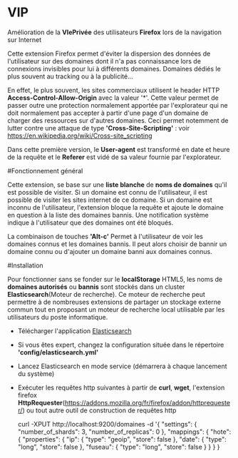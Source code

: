 # VIP

Amélioration de la **VIePrivée** des utilisateurs **Firefox** lors de la navigation sur Internet

Cette extension Firefox permet d'éviter la dispersion des données de l'utilisateur sur des domaines dont il n'a pas connaissance lors de connexions invisibles pour lui à différents domaines. Domaines dédiés le plus souvent au tracking ou à la publicité...

En effet, le plus souvent, les sites commerciaux utilisent le header HTTP **Access-Control-Allow-Origin** avec la valeur '*'.
Cette valeur permet de passer outre une protection normalement apportée par l'explorateur qui ne doit normalement pas accepter à partir d'une page d'un domaine de charger des ressources sur d'autres domaines.
Ceci permet notemment de lutter contre une attaque de type **'Cross-Site-Scripting'** : voir https://en.wikipedia.org/wiki/Cross-site_scripting


Dans cette première version, le **User-agent** est transformé en date et heure de la requête et le **Referer** est vidé de sa valeur fournie par l'explorateur.

#Fonctionnement général

Cette extension, se base sur une **liste blanche** de **noms de domaines** qu'il est possible de visiter.
Si un domaine est connu de l'utilisateur, il est possible de visiter les sites internet de ce domaine.
Si un domaine est inconnu de l'utilisateur, l'extension bloque la requête et ajoute le domaine en question à la liste des domaines bannis. Une notification système indique à l'utilisateur que des domaines ont été bloqués.

La combinaison de touches **'Alt-c'** Permet à l'utilisateur de voir les domaines connus et les domaines bannis.
Il peut alors choisir de bannir un domaine connu ou d'ajouter un domaine banni aux domaines connus.

#Installation

Pour fonctionner sans se fonder sur le **localStorage** HTML5, les noms de **domaines autorisés** ou **bannis** sont stockés dans un cluster **Elasticsearch**(Moteur de recherche).
Ce moteur de recherche peut permettre à de nombreuses extensions de partager un stockage externe commun tout en proposant un moteur de recherche local utilisable par les utilisateurs du poste informatique.

- Télécharger l'application [Elasticsearch](https://www.elastic.co/downloads/elasticsearch)
- Si vous êtes expert, changez la configuration située dans le répertoire **'config/elasticsearch.yml'**
- Lancez Elasticsearch en mode service (démarrera à chaque lancement du système)
- Exécuter les requêtes http suivantes à partir de **curl**, **wget**, l'extension firefox **HttpRequester**(https://addons.mozilla.org/fr/firefox/addon/httprequester/) ou tout autre outil de construction de requêtes http


    curl -XPUT http://localhost:9200/domaines -d '{
    "settings": {
        "number_of_shards": 3,
        "number_of_replicas": 0
    },
    "mappings": {
        "hote": {
                "properties": {
                       "ip": {
                                "type": "geoip",
                                "store": false
                        },
                        "date": {
                                "type": "long",
                                "store": false 
                        },
                        "fuseau": {
    			        "type": "long",
    			        "store": false
                        }
                }
        }
    }
   
